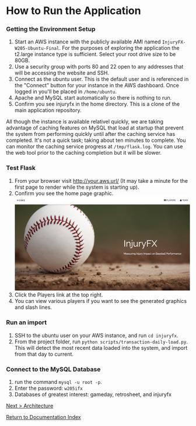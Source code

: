 # How to Run the Application

### Getting the Environment Setup

1. Start an AWS instance with the publicly available AMI named `InjuryFX-W205-Ubuntu-Final`. For the purposes of exploring the application the t2.large instance type is sufficient. Select your root drive size to be 80GB.
2. Use a security group with ports 80 and 22 open to any addresses that will be accessing the website and SSH.
3. Connect as the ubuntu user. This is the default user and is referenced in the "Connect" button for your instance in the AWS dashboard. Once logged in you'll be placed in `/home/ubuntu`.
4. Apache and MySQL start automatically so there is nothing to run.
5. Confirm you see injuryfx in the home directory. This is a clone of the main application repository.

All though the instance is available relativel quickly, we are taking advantage of caching features on MySQL that load at startup that prevent the system from performing quickly until after the caching service has completed. It's not a quick task; taking about ten minutes to complete. You can monitor the caching service progress at `/tmp/flask.log`. You can use the web tool prior to the caching completion but it will be slower.

### Test Flask

1. From your browser visit http://your.aws.url/ (It may take a minute for the first page to render while the system is starting up).
2. Confirm you see the home page graphic.
![Home Page Graphic](images/homepage.png)
3. Click the Players link at the top right.
4. You can view various players if you want to see the generated graphics and slash lines.

### Run an import

1. SSH to the ubuntu user on your AWS instance, and run `cd injuryfx`.
2. From the project folder, run `python scripts/transaction-daily-load.py`. This will detect the most recent data loaded into the system, and import from that day to current.

### Connect to the MySQL Database

1. run the command ```mysql -u root -p```.
2. Enter the password: ```w205ifx```
3. Databases of greatest interest: gameday, retrosheet, and injuryfx

[Next > Architecture](architecture.md)

[Return to Documentation Index](index.md)
